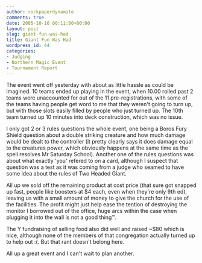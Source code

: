 ```yaml
---
author: rockpaperdynamite
comments: true
date: 2005-10-16 00:11:00+00:00
layout: post
slug: giant-fun-was-had
title: Giant Fun Was Had
wordpress_id: 44
categories:
- Judging
- Northern Magic Event
- Tournament Report
---
```


The event went off yesterday with about as little hassle as could be imagined.  10 teams ended up playing in the event, when 10.00 rolled past 2 teams were unaccounted for out of the 11 pre-registrations, with some of the teams having people get word to me that they weren't going to turn up, but with those slots easily filled by people who just turned up. The 10th team turned up 10 minutes into deck construction, which was no issue.

I only got 2 or 3 rules questions the whole event, one being a Boros Fury Shield question about a double striking creature and how much damage would be dealt to the controller (it pretty clearly says it does damage equal to the creatures power, which obviously happens at the same time as the spell resolves Mr Saturday School). Another one of the rules questions was about what exactly 'you' refered to on a card, although I suspect that question was a test as it was coming from a judge who seamed to have some idea about the rules of Two Headed Giant.

All up we sold off the remaining product at cost price (that sure got snapped up fast, people like boosters at $4 each, even when they're only 9th ed), leaving us with a small amount of money to give the church for the use of the facilities. The profit might just help ease the tention of destroying the monitor I borrowed out of the office, huge arcs within the case when plugging it into the wall is not a good thing™.

The Y fundraising of selling food also did well and raised ~$80 which is nice, although none of the members of that congregation actually turned up to help out :(.  But that rant doesn't belong here.

All up a great event and I can't wait to plan another.
